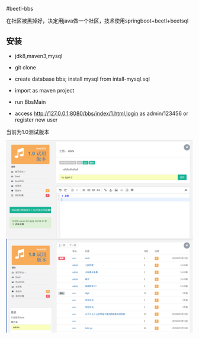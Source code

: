#beetl-bbs

在社区被黑掉好，决定用java做一个社区，技术使用springboot+beetl+beetsql

## 安装

* jdk8,maven3,mysql

* git clone 

* create database bbs; install mysql from intall-mysql.sql

* import as maven project

* run BbsMain

* access  http://127.0.0.1:8080/bbs/index/1.html,login as admin/123456 or register new user

当前为1.0测试版本

![Alt text](show.png)
![Alt text](show2.png)